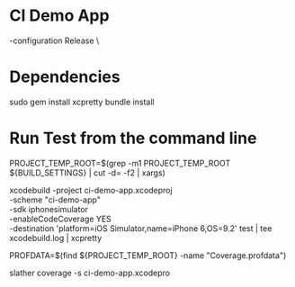 CI Demo App
================

-configuration Release \


Dependencies
============

sudo gem install xcpretty
bundle install

Run Test from the command line
==============================

PROJECT_TEMP_ROOT=$(grep -m1 PROJECT_TEMP_ROOT ${BUILD_SETTINGS} | cut -d= -f2 | xargs)


xcodebuild -project ci-demo-app.xcodeproj \
  -scheme "ci-demo-app" \
  -sdk iphonesimulator \
  -enableCodeCoverage YES \
  -destination 'platform=iOS Simulator,name=iPhone 6,OS=9.2' test | tee xcodebuild.log | xcpretty

PROFDATA=$(find ${PROJECT_TEMP_ROOT} -name "Coverage.profdata")

slather coverage -s ci-demo-app.xcodepro

